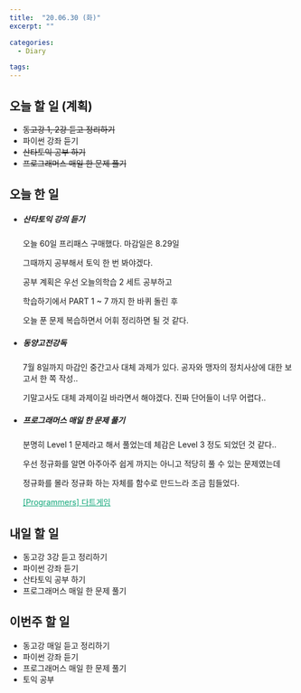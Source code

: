 ```yaml
---
title:  "20.06.30 (화)"
excerpt: ""

categories:
  - Diary

tags:
---
```


## 오늘 할 일 (계획)

- ~~동고강 1, 2강 듣고 정리하기~~
- 파이썬 강좌 듣기
- ~~산타토익 공부 하기~~
- ~~프로그래머스 매일 한 문제 풀기~~

## 오늘 한 일

- ##### 산타토익 강의 듣기

  오늘 60일 프리패스 구매했다. 마감일은 8.29일

  그때까지 공부해서 토익 한 번 봐야겠다.

  공부 계획은 우선 오늘의학습 2 세트 공부하고

  학습하기에서 PART 1 ~ 7 까지 한 바퀴 돌린 후

  오늘 푼 문제 복습하면서 어휘 정리하면 될 것 같다.

- ##### 동양고전강독

  7월 8일까지 마감인 중간고사 대체 과제가 있다.  공자와 맹자의 정치사상에 대한 보고서 한 쪽 작성..

  기말고사도 대체 과제이길 바라면서 해야겠다. 진짜 단어들이 너무 어렵다..

- ##### 프로그래머스 매일 한 문제 풀기

  분명히 Level 1 문제라고 해서 풀었는데 체감은 Level 3 정도 되었던 것 같다..

  우선 정규화를 알면 아주아주 쉽게 까지는 아니고 적당히 풀 수 있는 문제였는데

  정규화를 몰라 정규화 하는 자체를 함수로 만드느라 조금 힘들었다.

  <a href="https://nam-ki-bok.github.io/quiz/Quiz_Dart/" style="color:#0FA678">[Programmers] 다트게임</a>

## 내일 할 일

- 동고강 3강 듣고 정리하기
- 파이썬 강좌 듣기
- 산타토익 공부 하기
- 프로그래머스 매일 한 문제 풀기

## 이번주 할 일

- 동고강 매일 듣고 정리하기
- 파이썬 강좌 듣기
- 프로그래머스 매일 한 문제 풀기
- 토익 공부
